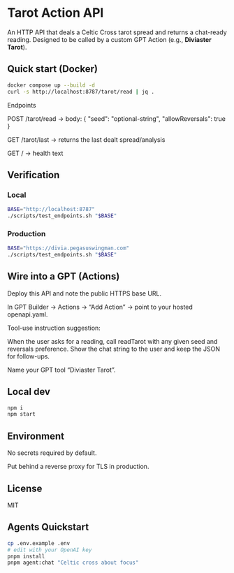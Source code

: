 # Tarot Action API

An HTTP API that deals a Celtic Cross tarot spread and returns a chat-ready reading. Designed to be called by a custom GPT Action (e.g., **Diviaster Tarot**).

## Quick start (Docker)
```bash
docker compose up --build -d
curl -s http://localhost:8787/tarot/read | jq .
```

Endpoints

POST /tarot/read → body: { "seed": "optional-string", "allowReversals": true }

GET /tarot/last → returns the last dealt spread/analysis

GET / → health text

## Verification

### Local

```bash
BASE="http://localhost:8787"
./scripts/test_endpoints.sh "$BASE"
```

### Production

```bash
BASE="https://divia.pegasuswingman.com"
./scripts/test_endpoints.sh "$BASE"
```

## Wire into a GPT (Actions)
Deploy this API and note the public HTTPS base URL.

In GPT Builder → Actions → “Add Action” → point to your hosted openapi.yaml.

Tool-use instruction suggestion:

When the user asks for a reading, call readTarot with any given seed and reversals preference. Show the chat string to the user and keep the JSON for follow-ups.

Name your GPT tool “Diviaster Tarot”.

## Local dev
```bash
npm i
npm start
```

## Environment
No secrets required by default.

Put behind a reverse proxy for TLS in production.

## License
MIT

## Agents Quickstart

```bash
cp .env.example .env
# edit with your OpenAI key
pnpm install
pnpm agent:chat "Celtic cross about focus"
```
